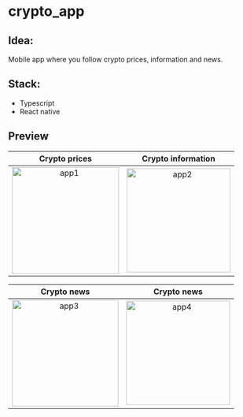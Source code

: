# crypto_app

## Idea:
Mobile app where you follow crypto prices, information and news.

## Stack:
- Typescript
- React native

## Preview

Crypto prices              |  Crypto information
:-------------------------:|:-------------------------:
<img width="217" alt="app1" src="https://user-images.githubusercontent.com/23337066/150650132-2418d8e5-0de1-42aa-8d7c-1916a1e9b5ef.png">  |  <img width="211" alt="app2" src="https://user-images.githubusercontent.com/23337066/150650134-b03059ac-55b8-46aa-9d4a-38f398a8cbd3.png">


Crypto news                |  Crypto news
:-------------------------:|:-------------------------:
<img width="216" alt="app3" src="https://user-images.githubusercontent.com/23337066/150650136-919163b0-c20e-4483-8285-0afba579fd3d.png"> |  <img width="211" alt="app4" src="https://user-images.githubusercontent.com/23337066/150650137-b6d2ccf2-9a6f-4334-b998-ec129f6b9705.png">

